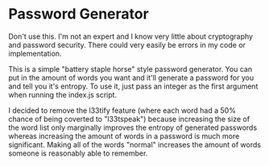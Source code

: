 # Password Generator

Don't use this. I'm not an expert and I know very little about cryptography and password security. There could very easily be errors in my code or implementation.

This is a simple "battery staple horse" style password generator. You can put in the amount of words you want and it'll generate a password for you and tell you it's entropy. To use it, just pass an integer as the first argument when running the index.js script.

I decided to remove the l33tify feature (where each word had a 50% chance of being coverted to "l33tspeak") because increasing the size of the word list only marginally improves the entropy of generated passwords whereas increasing the amount of words in a password is much more significant. Making all of the words "normal" increases the amount of words someone is reasonably able to remember.
